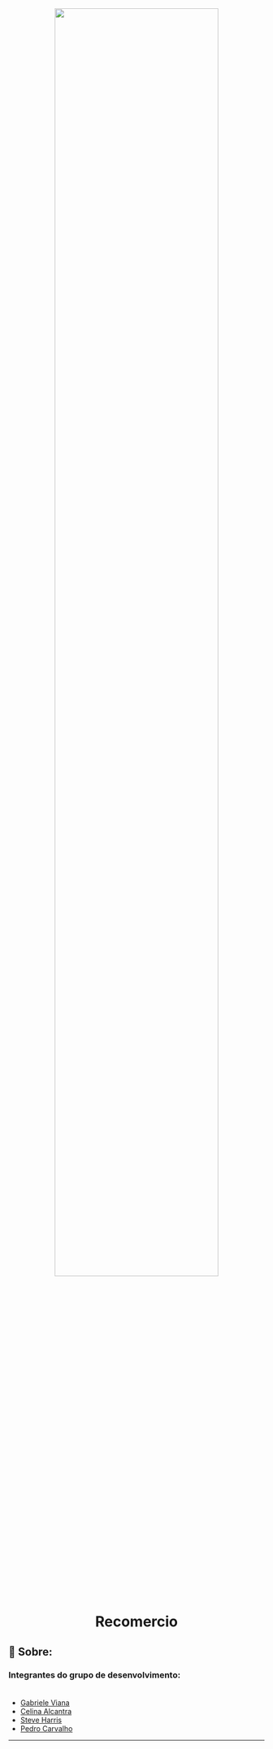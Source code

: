 <div align="center">
    <img  style="width:80%" src="main/app/src/main/res/drawable/logosplash.png" />
    <h1>Recomercio </h1>
</div>

## 📔 Sobre:


### Integrantes do grupo de desenvolvimento:</br></br>

- [Gabriele Viana](https://github.com/Gabigrr)
- [Celina Alcantra](https://github.com/celinaalcantara)
- [Steve Harris](https://github.com/SPDHRRS)
- [Pedro Carvalho](https://github.com/PedroHFCarvalho)


---
